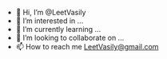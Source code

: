 - 👋 Hi, I’m @LeetVasily
- 👀 I’m interested in ...
- 🌱 I’m currently learning ...
- 💞️ I’m looking to collaborate on ...
- 📫 How to reach me <a href="mailto:LeetVasily@gmail.com">LeetVasily@gmail.com</a>

